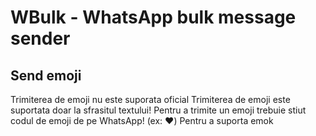 # WBulk - WhatsApp bulk message sender


## Send emoji
Trimiterea de emoji nu este suporata oficial
Trimiterea de emoji este suportata doar la sfrasitul textului! Pentru a trimite un emoji trebuie stiut codul de emoji de pe WhatsApp! (ex: :heart:)
Pentru a suporta emok
